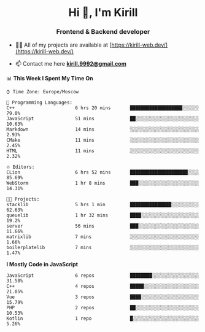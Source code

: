 <h1 align="center">Hi 👋, I'm Kirill</h1>
<h3 align="center">Frontend & Backend developer</h3>

- 👨‍💻 All of my projects are available at [https://kirill-web.dev/](https://kirill-web.dev/)

- 📫 Contact me here **kirill.9992@gmail.com**











<!--START_SECTION:waka-->
📊 **This Week I Spent My Time On** 

```text
⌚︎ Time Zone: Europe/Moscow

💬 Programming Languages: 
C++                      6 hrs 20 mins       ███████████████████░░░░░░   79.0% 
JavaScript               51 mins             ██░░░░░░░░░░░░░░░░░░░░░░░   10.63% 
Markdown                 14 mins             ░░░░░░░░░░░░░░░░░░░░░░░░░   2.93% 
CMake                    11 mins             ░░░░░░░░░░░░░░░░░░░░░░░░░   2.45% 
HTML                     11 mins             ░░░░░░░░░░░░░░░░░░░░░░░░░   2.32%

🔥 Editors: 
CLion                    6 hrs 52 mins       █████████████████████░░░░   85.69% 
WebStorm                 1 hr 8 mins         ███░░░░░░░░░░░░░░░░░░░░░░   14.31%

🐱‍💻 Projects: 
stacklib                 5 hrs 1 min         ███████████████░░░░░░░░░░   62.63% 
queuelib                 1 hr 32 mins        ████░░░░░░░░░░░░░░░░░░░░░   19.2% 
server                   56 mins             ███░░░░░░░░░░░░░░░░░░░░░░   11.66% 
matrixlib                7 mins              ░░░░░░░░░░░░░░░░░░░░░░░░░   1.66% 
boilerplatelib           7 mins              ░░░░░░░░░░░░░░░░░░░░░░░░░   1.47%

```

**I Mostly Code in JavaScript** 

```text
JavaScript               6 repos             ████████░░░░░░░░░░░░░░░░░   31.58% 
C++                      4 repos             █████░░░░░░░░░░░░░░░░░░░░   21.05% 
Vue                      3 repos             ████░░░░░░░░░░░░░░░░░░░░░   15.79% 
PHP                      2 repos             ██░░░░░░░░░░░░░░░░░░░░░░░   10.53% 
Kotlin                   1 repo              █░░░░░░░░░░░░░░░░░░░░░░░░   5.26%

```



<!--END_SECTION:waka-->
